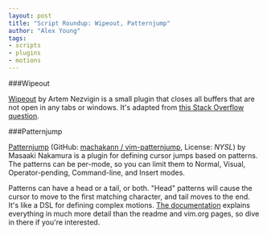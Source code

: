```yaml
---
layout: post
title: "Script Roundup: Wipeout, Patternjump"
author: "Alex Young"
tags: 
- scripts
- plugins
- motions
---
```


###Wipeout

[Wipeout](http://www.vim.org/scripts/script.php?script_id=4882) by Artem Nezvigin is a small plugin that closes all buffers that are not open in any tabs or windows.  It's adapted from [this Stack Overflow question](http://stackoverflow.com/questions/1534835).

###Patternjump

[Patternjump](http://www.vim.org/scripts/script.php?script_id=4881) (GitHub: [machakann / vim-patternjump](https://github.com/machakann/vim-patternjump), License: _NYSL_) by Masaaki Nakamura is a plugin for defining cursor jumps based on patterns.  The patterns can be per-mode, so you can limit them to Normal, Visual, Operator-pending, Command-line, and Insert modes.

Patterns can have a head or a tail, or both.  "Head" patterns will cause the cursor to move to the first matching character, and tail moves to the end.  It's like a DSL for defining complex motions.  [The documentation](http://www.vim.org/scripts/script.php?script_id=4881) explains everything in much more detail than the readme and vim.org pages, so dive in there if you're interested.

